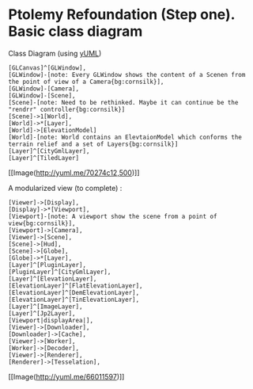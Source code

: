 # Ptolemy Refoundation (Step one). Basic class diagram #

Class Diagram (using [yUML](http://yuml.me))
```
[GLCanvas]^[GLWindow],
[GLWindow]-[note: Every GLWindow shows the content of a Scenen from the point of view of a Camera{bg:cornsilk}],
[GLWindow]-[Camera],
[GLWindow]-[Scene],
[Scene]-[note: Need to be rethinked. Maybe it can continue be the "rendrr" controller{bg:cornsilk}]
[Scene]->1[World],
[World]->*[Layer],
[World]->[ElevationModel]
[World]-[note: World contains an ElevtaionModel which conforms the terrain relief and a set of Layers{bg:cornsilk}]
[Layer]^[CityGmlLayer],
[Layer]^[TiledLayer]
```
[[Image(http://yuml.me/70274c12,500)]]

A modularized view (to complete) :
```
[Viewer]->[Display],
[Display]->*[Viewport],
[Viewport]-[note: A viewport show the scene from a point of view{bg:cornsilk}],
[Viewport]->[Camera],
[Viewer]->[Scene],
[Scene]->[Hud],
[Scene]->[Globe],
[Globe]->*[Layer],
[Layer]^[PluginLayer],
[PluginLayer]^[CityGmlLayer],
[Layer]^[ElevationLayer],
[ElevationLayer]^[FlatElevationLayer],
[ElevationLayer]^[DemElevationLayer],
[ElevationLayer]^[TinElevationLayer],
[Layer]^[ImageLayer],
[Layer]^[Jp2Layer],
[Viewport|displayArea|],
[Viewer]->[Downloader],
[Downloader]->[Cache],
[Viewer]->[Worker],
[Worker]->[Decoder],
[Viewer]->[Renderer],
[Renderer]->[Tesselation],
```
[[Image(http://yuml.me/66011597)]]